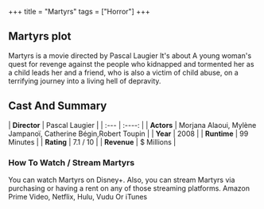 +++
title = "Martyrs"
tags = ["Horror"]
+++
## Martyrs plot
Martyrs is a movie directed by Pascal Laugier It's about A young woman's quest for revenge against the people who kidnapped and tormented her as a child leads her and a friend, who is also a victim of child abuse, on a terrifying journey into a living hell of depravity.
## Cast And Summary
| **Director**      | Pascal Laugier |
    | :---        |    :----:   |
    |  **Actors** | Morjana Alaoui, Mylène Jampanoï, Catherine Bégin,Robert Toupin |
    | **Year**   | 2008    |
    |  **Runtime** | 99 Minutes |
    |  **Rating** | 7.1 / 10 | 
    |  **Revenue** | $ Millions |
### How To Watch / Stream Martyrs
You can watch Martyrs on Disney+.
Also, you can stream Martyrs via purchasing or having a rent on any of those streaming platforms.
Amazon Prime Video, Netflix, Hulu, Vudu Or iTunes